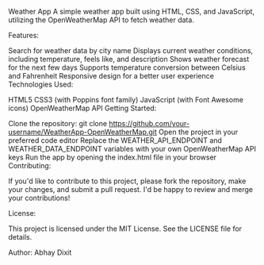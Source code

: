 Weather App
A simple weather app built using HTML, CSS, and JavaScript, utilizing the OpenWeatherMap API to fetch weather data.

Features:

Search for weather data by city name
Displays current weather conditions, including temperature, feels like, and description
Shows weather forecast for the next few days
Supports temperature conversion between Celsius and Fahrenheit
Responsive design for a better user experience
Technologies Used:

HTML5
CSS3 (with Poppins font family)
JavaScript (with Font Awesome icons)
OpenWeatherMap API
Getting Started:

Clone the repository: git clone https://github.com/your-username/WeatherApp-OpenWeatherMap.git
Open the project in your preferred code editor
Replace the WEATHER_API_ENDPOINT and WEATHER_DATA_ENDPOINT variables with your own OpenWeatherMap API keys
Run the app by opening the index.html file in your browser
Contributing:

If you'd like to contribute to this project, please fork the repository, make your changes, and submit a pull request. I'd be happy to review and merge your contributions!

License:

This project is licensed under the MIT License. See the LICENSE file for details.

Author:
Abhay Dixit
